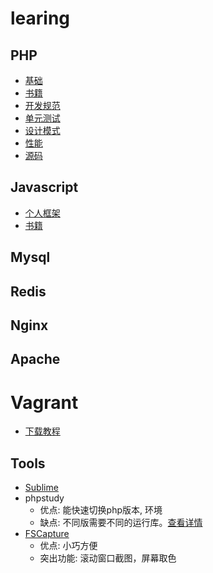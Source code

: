# learing

## PHP
- [基础](php/base.md)
- [书籍](php/book.md)
- [开发规范](php/recommendations.md)
- [单元测试](php/phpunit.md)
- [设计模式](https://github.com/jpher/designPatterns)
- [性能](php/performance.md)
- [源码](php/code.md)
## Javascript
- [个人框架](https://github.com/Sperad/client)
- [书籍](javascript/book.md)
## Mysql

## Redis

## Nginx

## Apache

# Vagrant
- [下载教程](https://github.com/everyx/vagrant-box-download-helper-everyx.user.js)
## Tools
- [Sublime](sublime.md)
- phpstudy
    - 优点: 能快速切换php版本, 环境
    - 缺点: 不同版需要不同的运行库。[查看详情](http://www.phpstudy.net/a.php/184.html)
- [FSCapture](download/FSCapture.exe)
    - 优点: 小巧方便
    - 突出功能: 滚动窗口截图，屏幕取色

